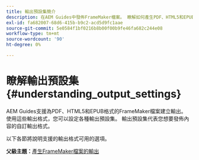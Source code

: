 ```yaml
---
title: 輸出預設集簡介
description: 在AEM Guides中發佈FrameMaker檔案。 瞭解如何產生PDF、HTML5和EPUB格式的FrameMaker檔案輸出。
exl-id: fa682007-68d6-415b-b9c2-acd5d9fc1aae
source-git-commit: 5e0584f1bf0216b8b00f00b9fe46fa682c244e08
workflow-type: tm+mt
source-wordcount: '90'
ht-degree: 0%

---
```


# 瞭解輸出預設集 {#understanding_output_settings}

AEM Guides支援為PDF、HTML5和EPUB格式的FrameMaker檔案建立輸出。 使用這些輸出格式，您可以設定各種輸出預設集。 輸出預設集代表您想要發佈內容的自訂輸出格式。

以下各節將說明支援的輸出格式可用的選項。

**父級主題：**[&#x200B;產生FrameMaker檔案的輸出](fm-output-generatation.md)
